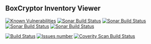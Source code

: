 ## BoxCryptor Inventory Viewer
[![Known Vulnerabilities](https://snyk.io/test/github/vzwingma/boxcryptorinventoryviewer/badge.svg?targetFile=build.gradle)](https://snyk.io/test/github/vzwingma/boxcryptorinventoryviewer?targetFile=build.gradle)
<a href="https://sonarcloud.io/dashboard?id=bx-inventory-viewer"><img alt="Sonar Build Status" src="https://sonarcloud.io/api/project_badges/measure?project=bx-inventory-viewer&metric=coverage" /></a>
<a href="https://sonarcloud.io/dashboard?id=bx-inventory-viewer"><img alt="Sonar Build Status" src="https://sonarcloud.io/api/project_badges/measure?project=bx-inventory-viewer&metric=sqale_rating" /></a>
<a href="https://sonarcloud.io/dashboard?id=bx-inventory-viewer"><img alt="Sonar Build Status" src="https://sonarcloud.io/api/project_badges/measure?project=bx-inventory-viewer&metric=reliability_rating" /></a>
<a href="https://sonarcloud.io/dashboard?id=bx-inventory-viewer"><img alt="Sonar Build Status" src="https://sonarcloud.io/api/project_badges/measure?project=bx-inventory-viewer&metric=security_rating" /></a>

<a href='https://travis-ci.org/vzwingma/BoxCryptorInventoryViewer'><img src='https://api.travis-ci.org/vzwingma/BoxCryptorInventoryViewer.svg?branch=master' alt='Build Status' /></a>
<a href='https://github.com/vzwingma/BoxCryptorInventoryViewer/issues'><img src='http://githubbadges.herokuapp.com/vzwingma/BoxCryptorInventoryViewer/issues?style=square' alt='Issues number' /></a>
<a href="https://scan.coverity.com/projects/vzwingma-boxcryptorinventoryviewer"><img alt="Coverity Scan Build Status" src="https://scan.coverity.com/projects/14814/badge.svg"/></a>